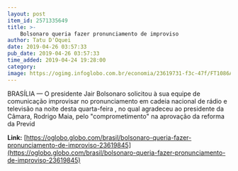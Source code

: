 ```yaml
---
layout: post
item_id: 2571335649
title: >-
    Bolsonaro queria fazer pronunciamento de improviso
author: Tatu D'Oquei
date: 2019-04-26 03:57:33
pub_date: 2019-04-26 03:57:33
time_added: 2019-04-24 19:28:00
category: 
image: https://ogimg.infoglobo.com.br/economia/23619731-f3c-47f/FT1086A/652/82359425_PA-Rio-de-Janeiro-RJ-24-04-2019-Pronunciamento-do-Presidente-Jair-Bolsonaro-sobre-a-reforma.jpg
---
```


BRASÍLIA — O presidente Jair Bolsonaro solicitou à sua equipe de comunicação improvisar no pronunciamento em cadeia nacional de rádio e televisão na noite desta quarta-feira , no qual agradeceu ao presidente da Câmara, Rodrigo Maia, pelo "comprometimento" na aprovação da reforma da Previd

**Link:** [https://oglobo.globo.com/brasil/bolsonaro-queria-fazer-pronunciamento-de-improviso-23619845](https://oglobo.globo.com/brasil/bolsonaro-queria-fazer-pronunciamento-de-improviso-23619845)

